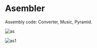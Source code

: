 # Asembler

Assembly code: Converter, Music,  Pyramid.


![as](https://user-images.githubusercontent.com/44413511/106394338-73c30080-63fc-11eb-8a53-b5b4c3fe9d18.PNG)


![as1](https://user-images.githubusercontent.com/44413511/106394340-745b9700-63fc-11eb-9976-066bbc92ce81.PNG)




